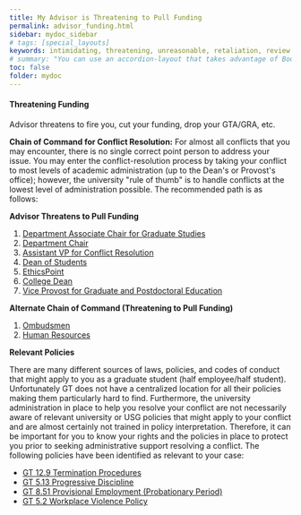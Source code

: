 ```yaml
---
title: My Advisor is Threatening to Pull Funding
permalink: advisor_funding.html
sidebar: mydoc_sidebar
# tags: [special_layouts]
keywords: intimidating, threatening, unreasonable, retaliation, review
# summary: "You can use an accordion-layout that takes advantage of Bootstrap styling. This is useful for an FAQ page."
toc: false
folder: mydoc
---
```

<h4>Threatening Funding</h4>
<p>Advisor threatens to fire you, cut your funding, drop your GTA/GRA, etc.</p>

<p><b>Chain of Command for Conflict Resolution:</b> For almost all conflicts that you may encounter, there is no single correct point person to address your issue. You may enter the conflict-resolution process by taking your conflict to most levels of academic administration (up to the Dean's or Provost's office); however, the university "rule of thumb" is to handle conflicts at the lowest level of administration possible. The recommended path is as follows:</p>
<p><b>Advisor Threatens to Pull Funding</b></p>
<p>
                    <ol type="1">
                             <li><a href="associate_chair.html">Department Associate Chair for Graduate Studies</a></li>
                             <li><a href="department_chair.html">Department Chair</a></li>
                             <li><a href="vice_provost_conflict_resolution.html">Assistant VP for Conflict Resolution</a></li>
                             <li><a href="dean_students.html">Dean of Students</a></li>
                             <li><a href="ethicspoint.html">EthicsPoint</a></li>
                             <li><a href="dean_of_college.html">College Dean</a></li>
                             <li><a href="vice_provost_graduate_education.html">Vice Provost for Graduate and Postdoctoral Education</a></li>
                    </ol></p>                
<p><b>Alternate Chain of Command (Threatening to Pull Funding)</b></p>
                    <p><ol type="1">
                             <li><a href="ombudsmen.html">Ombudsmen</a></li>
                             <li><a href="hr.html">Human Resources</a></li>
                    </ol></p>
                <p><b>Relevant Policies</b></p>
                    <p>There are many different sources of laws, policies, and codes of conduct that might apply to you as a graduate student (half employee/half student). Unfortunately GT does not have a centralized location for all their policies making them particularly hard to find. Furthermore, the university administration in place to help you resolve your conflict are not necessarily aware of relevant university or USG policies that might apply to your conflict and are almost certainly not trained in policy interpretation. Therefore, it can be important for you to know your rights and the policies in place to protect you prior to seeking administrative support resolving a conflict. The following policies have been identified as relevant to your case:</p>
                    <ul>
                             <li><a href="https://policylibrary.gatech.edu/employment/termination-procedures">GT 12.9 Termination Procedures</a></li>
                             <li><a href="https://policylibrary.gatech.edu/employment/progressive-discipline">GT 5.13 Progressive Discipline</a></li>
                             <li><a href="https://policylibrary.gatech.edu/employment/provisional-employment-probationary-period">GT 8.51 Provisional Employment (Probationary Period)</a></li>
                             <li><a href="https://policylibrary.gatech.edu/employment/workplace-violence">GT 5.2 Workplace Violence Policy</a></li>
                    </ul>
